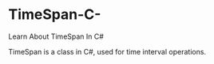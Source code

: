 # TimeSpan-C-
Learn About TimeSpan In C#

TimeSpan is a class in C#, used for time interval operations.
